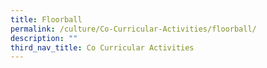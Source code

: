 ```yaml
---
title: Floorball
permalink: /culture/Co-Curricular-Activities/floorball/
description: ""
third_nav_title: Co Curricular Activities
---
```


